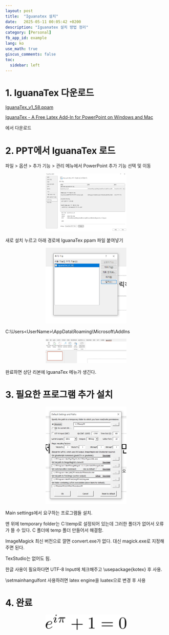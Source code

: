 ```yaml
---
layout: post
title:  "Iguanatex 설치"
date:   2025-05-11 00:05:42 +0200
description: "Iguanatex 설치 방법 정리"
category: [Personal]
fb_app_id: example
lang: ko
use_math: true
giscus_comments: false
toc:
  sidebar: left
---
```


# 1. IguanaTex 다운로드

[IguanaTex_v1_58.ppam](/assets/files//Iguanatex/IguanaTex_v1_58.ppam)

[IguanaTex - A Free Latex Add-In for PowerPoint on Windows and Mac](https://www.jonathanleroux.org/software/iguanatex/)

에서 다운로드

# 2. PPT에서 IguanaTex 로드

파일 > 옵션 > 추가 기능 > 관리 메뉴에서 PowerPoint 추가 기능 선택 및 이동

<p align="center">
  <img src="/assets/img/posts/Iguanatex/image.png" width="50%">
</p>

새로 설치 누르고 아래 경로에 IguanaTex ppam 파일 붙여넣기

<p align="center">
  <img src="/assets/img/posts/Iguanatex/image%201.png" width="50%">
</p>

C:\Users\<UserName>\AppData\Roaming\Microsoft\AddIns

<p align="center">
  <img src="/assets/img/posts/Iguanatex/image%202.png" width="50%">
</p>

완료하면 상단 리본에 IguanaTex 메뉴가 생긴다.

# 3. 필요한 프로그램 추가 설치

<p align="center">
  <img src="/assets/img/posts/Iguanatex/image%203.png" width="50%">
</p>

Main settings에서 요구하는 프로그램들 설치.

맨 위에 temporary folder는 C:\temp로 설정되어 있는데 그러한 폴더가 없어서 오류가 뜰 수 있다. C 폴더에 temp 폴더 만들어서 해결함.

ImageMagick 최신 버전으로 깔면 convert.exe가 없다. 대신 magick.exe로 지정해주면 된다.

TexStudio는 없어도 됨.

한글 사용이 필요하다면 UTF-8 Input에 체크해주고 \usepackage{kotex} 후 사용.

\setmainhangulfont 사용하려면 latex engine을 luatex으로 변경 후 사용

# 4. 완료

<p align="center">
  <img src="/assets/img/posts/Iguanatex/image%204.png" width="50%">
</p>